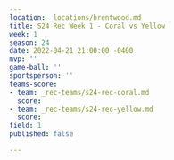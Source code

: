 ```yaml
---
location: _locations/brentwood.md
title: S24 Rec Week 1 - Coral vs Yellow
week: 1
season: 24
date: 2022-04-21 21:00:00 -0400
mvp: ''
game-ball: ''
sportsperson: ''
teams-score:
- team: _rec-teams/s24-rec-coral.md
  score: 
- team: _rec-teams/s24-rec-yellow.md
  score: 
field: 1
published: false

---
```

